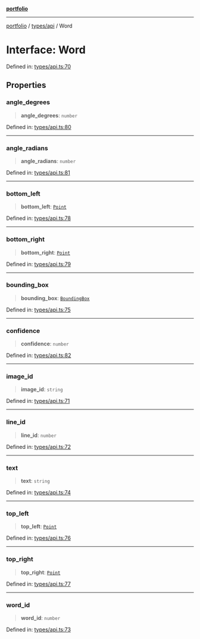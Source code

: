 [**portfolio**](../../../README.md)

***

[portfolio](../../../modules.md) / [types/api](../README.md) / Word

# Interface: Word

Defined in: [types/api.ts:70](https://github.com/tnorlund/Portfolio/blob/fdefd6e69ddb03f01fdedd2af269c0e3e97eaab8/portfolio/types/api.ts#L70)

## Properties

### angle\_degrees

> **angle\_degrees**: `number`

Defined in: [types/api.ts:80](https://github.com/tnorlund/Portfolio/blob/fdefd6e69ddb03f01fdedd2af269c0e3e97eaab8/portfolio/types/api.ts#L80)

***

### angle\_radians

> **angle\_radians**: `number`

Defined in: [types/api.ts:81](https://github.com/tnorlund/Portfolio/blob/fdefd6e69ddb03f01fdedd2af269c0e3e97eaab8/portfolio/types/api.ts#L81)

***

### bottom\_left

> **bottom\_left**: [`Point`](Point.md)

Defined in: [types/api.ts:78](https://github.com/tnorlund/Portfolio/blob/fdefd6e69ddb03f01fdedd2af269c0e3e97eaab8/portfolio/types/api.ts#L78)

***

### bottom\_right

> **bottom\_right**: [`Point`](Point.md)

Defined in: [types/api.ts:79](https://github.com/tnorlund/Portfolio/blob/fdefd6e69ddb03f01fdedd2af269c0e3e97eaab8/portfolio/types/api.ts#L79)

***

### bounding\_box

> **bounding\_box**: [`BoundingBox`](BoundingBox.md)

Defined in: [types/api.ts:75](https://github.com/tnorlund/Portfolio/blob/fdefd6e69ddb03f01fdedd2af269c0e3e97eaab8/portfolio/types/api.ts#L75)

***

### confidence

> **confidence**: `number`

Defined in: [types/api.ts:82](https://github.com/tnorlund/Portfolio/blob/fdefd6e69ddb03f01fdedd2af269c0e3e97eaab8/portfolio/types/api.ts#L82)

***

### image\_id

> **image\_id**: `string`

Defined in: [types/api.ts:71](https://github.com/tnorlund/Portfolio/blob/fdefd6e69ddb03f01fdedd2af269c0e3e97eaab8/portfolio/types/api.ts#L71)

***

### line\_id

> **line\_id**: `number`

Defined in: [types/api.ts:72](https://github.com/tnorlund/Portfolio/blob/fdefd6e69ddb03f01fdedd2af269c0e3e97eaab8/portfolio/types/api.ts#L72)

***

### text

> **text**: `string`

Defined in: [types/api.ts:74](https://github.com/tnorlund/Portfolio/blob/fdefd6e69ddb03f01fdedd2af269c0e3e97eaab8/portfolio/types/api.ts#L74)

***

### top\_left

> **top\_left**: [`Point`](Point.md)

Defined in: [types/api.ts:76](https://github.com/tnorlund/Portfolio/blob/fdefd6e69ddb03f01fdedd2af269c0e3e97eaab8/portfolio/types/api.ts#L76)

***

### top\_right

> **top\_right**: [`Point`](Point.md)

Defined in: [types/api.ts:77](https://github.com/tnorlund/Portfolio/blob/fdefd6e69ddb03f01fdedd2af269c0e3e97eaab8/portfolio/types/api.ts#L77)

***

### word\_id

> **word\_id**: `number`

Defined in: [types/api.ts:73](https://github.com/tnorlund/Portfolio/blob/fdefd6e69ddb03f01fdedd2af269c0e3e97eaab8/portfolio/types/api.ts#L73)
